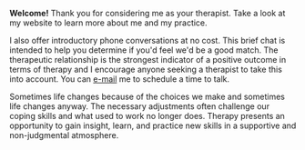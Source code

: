 **Welcome!** Thank you for considering me as your therapist. Take a look at my website to learn more about me and my practice.

I also offer introductory phone conversations at no cost. This brief chat is intended to help you determine if you'd feel we'd be a good match. The therapeutic relationship is the strongest indicator of a positive outcome in terms of therapy and I encourage anyone seeking a therapist to take this into account. You can [e-mail](sarahmeharg@gmail.com) me to schedule a time to talk. 

Sometimes life changes because of the choices we make and sometimes life changes anyway. The necessary adjustments often challenge our coping skills and what used to work no longer does. Therapy presents an opportunity to gain insight, learn, and practice new skills in a supportive and non-judgmental atmosphere. 
